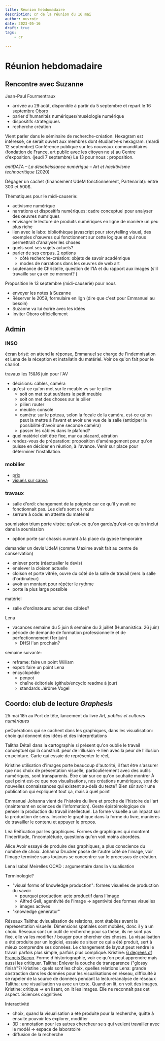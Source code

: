 ```yaml
---
title: Réunion hebdomadaire
description: cr de la réunion du 16 mai
author: ouvroir
date: 2023-05-16
draft: true
tags:
    - cr
    
---
```

# Réunion hebdomadaire

## Rencontre avec Suzanne

Jean-Paul Fourmentraux
- arrivée au 29 août, disponible à partir du 5 septembre et repart le 16 septembre
[Oboro](http://www.oboro.net)
- parler d'humanités numériques/muséologie numérique
- dispositifs stratégiques
- recherche création

Vient parler dans le séminaire de recherche-création. Hexagram est intéressé, ce serait ouvert aux membres dont étudiant·e·s hexagram. (mardi 12 septembre)
Conférence publique sur les nouveaux commanditaires ([fondation de France](https://www.fondationdefrance.org/fr/cat-culture-et-creation/l-action-nouveaux-commanditaires), art public avec les citoyen·ne·s) au Centre d'exposition. (jeudi 7 septembre)
Le 13 pour nous : proposition.

*antiDATA – La désobéissance numérique – Art et hacktivisme technocritique* (2020)

Dégager un cachet (financement UdeM fonctionnement, Partenariat): entre 300 et 500$.


Thématiques pour le midi-causerie:
- activisme numérique
- narrations et dispositifs numériques: cadre conceptuel pour analyser des œuvres numriques
- envisager le lecture de produits numériques en ligne de manière un peu plus riche
- lien avec le labo: bibliothèque javascript pour storytelling visuel, des exemples d'œuvres qui fonctionnent sur cette logique et qui nous permettrait d'analyser les choses
- quels sont ses sujets actuels? 
- parler de ses corpus, 2 options
    - côté recherche-création: objets de savoir académique
    - modes de narrations dans les œuvres de web art
- soutenance de Christelle, question de l'IA et du rapport aux images (s'il travaille sur ça en ce moment? )

Proposition le 13 septembre (midi-causerie) pour nous

- envoyer les notes à Suzanne
- Réserver le 2059, formulaire en lign (dire que c'est pour Emmanuel au besoin)
- Suzanne va lui écrire avec les idées 
- Inviter Oboro officiellement


## Admin

### INSO
écran brisé: on attend la réponse, Emmanuel se charge de l'indemnisation et Lena de la réception et installatin du matériel. Voir ce qu'on fait pour le chariot.

travaux les 15&16 juin pour l'AV
- décisions: câbles, caméra
- qu'est-ce qu'on met sur le meuble vs sur le pilier
    - soit on met tout sur/dans le petit meuble
    - soit on met des choses sur le pilier
    - pilier: router 
    - meuble: console
    - caméra: sur le poteau, selon la focale de la caméra, est-ce qu'on peut la mettre à l'avant et avoir une vue de la salle (anticiper la possibilité d'avoir une seconde caméra)
    - passer les câbles dans le plafond? 
- quel matériel doit être fixe, mur ou placard, aération
- rendez-vous de préparation: proposition d'aménagement pour qu'on puisse en décider en réunion, à l'avance. Venir sur place pour déterminer l'installation.


### mobilier
- [prix](https://docs.google.com/spreadsheets/d/1AjO9DI-AfkLCVhrdP3BgAPPNSaD6iuGE4PIsBBazFt0/edit#gid=702676298)
- [visuels sur canva](https://www.canva.com/design/DAFQ6RvE8yA/uNW5vvRlXvvX4EKlBS5dEw/edit?analyticsCorrelationId=875334f2-6d91-4f0a-aee8-f9c1d6d6788e)
  
    
### travaux
- salle d'ordi: changement de la poignée car ce qu'il y avait ne fonctionnait pas. Les clefs sont en route 
- serrure à code: en attente du matériel

soumission trium porte vitrée: qu'est-ce qu'on garde/qu'est-ce qu'on inclut dans la soumission
- option porte sur chassis ouvrant à la place du gypse temporaire

demander un devis UdeM (comme Maxime avait fait au centre de conservation)
- enlever porte (réactualier le devis)
- enelever la cloison actuelle
- cloison et porte vitrée, ouvre du côté de la salle de travail (vers la salle d'ordinateur)
- avoir un montant pour répéter le rythme
- porte la plus large possible

matériel
- salle d'ordinateurs: achat des câbles? 


Lena
- vacances semaine du 5 juin & semaine du 3 juillet (Humanistica: 26 juin)
- période de demande de formation professionnelle et de perfectionnement (1er juin)
    - DHSI l'an prochain? 

semaine suivante: 
- reframe: faire un point William
- expot: faire un point Lena
- encyclopédie
    - penpot
    - chaîne éditoriale (github/encyclo readme à jour)
    - standards
    Jérôme Vogel

## Coordo: club de lecture *Graphesis*

25 mai 18h au Port de tête, lancement du livre *Art, publics et cultures numériques*

peOpérations qui se cachent dans les graphiques, dans les visualisation: choix qui donnent des idées et des interprétations

Talitha
Détail dans la cartographie si présent qu'on oublie le travail conceptuel qui la construit.
peur de l'illusion → lien avec la peur de l'illusion en peinture. Carte qui essaie de représenter le réel, 

Kristine
utilisation d'images porte beaucoup d'autorité, il faut être s'assurer que nos choix de présentation visuelle, particulièrement avec des outils numériques, sont transparents. Être clair sur ce qu'on souhaite montrer
À quel point est-ce que nos visualisations, nos créations numériques, sont de nouvelles connaissances qui existent au-delà du texte? Bien sûr avoir une publication qui expliquent tout ça, mais à quel point 

Emmanuel
Johanna vient de l'histoire du livre et proche de l'histoire de l'art (maintenant en sciences de l'information). Geste épistémologique de penser la production du travail intellectuel. La forme visuelle a un impact sur la production de sens.
Inscrire le graphique dans la forme du livre, manières de travailler le contenu et appuyer le propos.

Léa
Réification par les graphiques. Formes de graphiques qui montrent l'incertitude, l'incomplétude, questions qu'on voit moins abordées.

Alice
Avoir essayé de produire des graphiques, a plus conscience du nombre de choix.
Johanna Drucker passe de l'autre côté de l'image, voir l'image terminée sans toujours se concentrer sur le processus de création.

Lena
Isabal Meirelles OCAD : argumentaire dans la visualisation




Terminologie? 
- "visual forms of knowledge production": formes visuelles de production du savoir
    - pourquoi production: acte productif dans l'image
    - Alfred Gell, agentivité de l'image → agentivité des formes visuelles
    - images actives
- "knowledge generator"

Réseaux 
Talitha: dvisualisation de relations, sont établies avant la représentation visuelle. Dimensions spatiales sont mobiles, donc il y a un choix. Réseaux sont un outil de recherche pour sa thèse, ils ne sont pas fixe, elle va les modifier / bouger pour chercher des choses. La visualisation a été produite par un logiciel, essaie de situer ce qui a été produit, sert à mieux comprendre ses données. Le changement de layout peut rendre le travail parfois plus simple, parfois plus compliqué.
Kristine: [6 degrees of Francis Bacon](http://www.sixdegreesoffrancisbacon.com/?ids=10000473&min_confidence=60&type=network). Forme d'historiographie, voir ce qu'on peut apprendre mais aussi les critiquer. 
Talitha: Enlever la couche de transparence ("glossy finish"?)
Kristine : quels sont les choix, quelles relations
Lena: grande abstraction dans les données pour les visualisations en réseau, difficulté à se rapeler de la source de données pendant la lecture/analyse de réseaux
Talitha: une visualisation va avec un texte. Quand on lit, on voit des images.
Kristine: critique → en lisant, on lit les images. Elle ne reconnaît pas cet aspect. Sciences cognitives

Interactivité
- choix, quand la visualisation a été produite pour la recherche, quitte à ensuite pouvoir les explorer, modifier
- 3D : annotation pour les autres chercheur·se·s qui veulent travailler avec le modèl → espace de laboratoire
- diffusion de la recherche